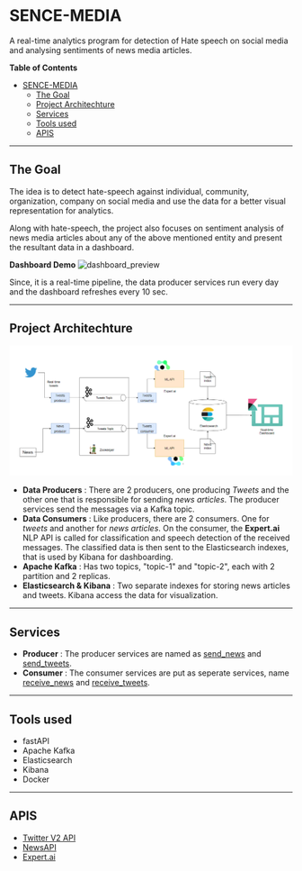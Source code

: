 # SENCE-MEDIA
A real-time analytics program for detection of Hate speech on social media and analysing sentiments of news media articles.

**Table of Contents**
- [SENCE-MEDIA](#sence-media)
  - [The Goal](#the-goal)
  - [Project Architechture](#project-architechture)
  - [Services](#services)
  - [Tools used](#tools-used)
  - [APIS](#apis)

---

## The Goal
The idea is to detect hate-speech against individual, community, organization, company on social media and use the data for a better visual representation for analytics. 

Along with hate-speech, the project also focuses on sentiment analysis of news media articles about any of the above mentioned entity and present the resultant data in a dashboard.

**Dashboard Demo**
![dashboard_preview](images/dashboard_preview.gif)

Since, it is a real-time pipeline, the data producer services run every day and the dashboard refreshes every 10 sec.

---

## Project Architechture
![project_architecture](images/proj_arch.png)
- **Data Producers** : There are 2 producers, one producing *Tweets* and the other one that is responsible for sending *news articles*. The producer services send the messages via a Kafka topic.
- **Data Consumers** : Like producers, there are 2 consumers. One for *tweets* and another for *news articles*. On the consumer, the **Expert.ai** NLP API is called for classification and speech detection of the received messages. The classified data is then sent to the Elasticsearch indexes, that is used by Kibana for dashboarding.
- **Apache Kafka** : Has two topics, "topic-1" and "topic-2", each with 2 partition and 2 replicas. 
- **Elasticsearch & Kibana** : Two separate indexes for storing news articles and tweets. Kibana access the data for visualization.

---

## Services
- **Producer** : The producer services are named as [send_news](send_news/) and [send_tweets](send_tweets/).
- **Consumer** : The consumer services are put as seperate services, name [receive_news](receive_news/) and [receive_tweets](receive_tweets/).

---

## Tools used
- fastAPI
- Apache Kafka
- Elasticsearch
- Kibana
- Docker

---

## APIS
- [Twitter V2 API](https://www.tweepy.org/)
- [NewsAPI](https://newsapi.org/)
- [Expert.ai](https://www.expert.ai/)

